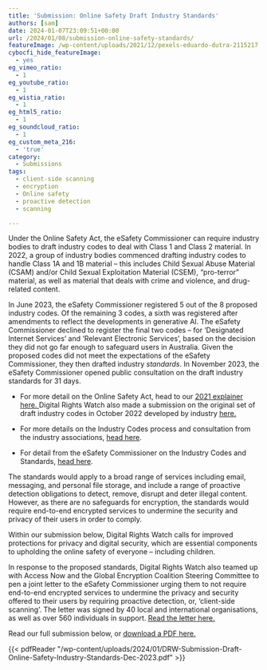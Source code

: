```yaml
---
title: 'Submission: Online Safety Draft Industry Standards'
authors: [sam]
date: 2024-01-07T23:09:51+00:00
url: /2024/01/08/submission-online-safety-standards/
featureImage: /wp-content/uploads/2021/12/pexels-eduardo-dutra-2115217.jpg
cybocfi_hide_featureImage:
  - yes
eg_vimeo_ratio:
  - 1
eg_youtube_ratio:
  - 1
eg_wistia_ratio:
  - 1
eg_html5_ratio:
  - 1
eg_soundcloud_ratio:
  - 1
eg_custom_meta_216:
  - 'true'
category:
  - Submissions
tags:
  - client-side scanning
  - encryption
  - Online safety
  - proactive detection
  - scanning

---
```

Under the Online Safety Act, the eSafety Commissioner can require industry bodies to draft industry codes to deal with Class 1 and Class 2 material. In 2022, a group of industry bodies commenced drafting industry codes to handle Class 1A and 1B material &#8211; this includes Child Sexual Abuse Material (CSAM) and/or Child Sexual Exploitation Material (CSEM), &#8220;pro-terror&#8221; material, as well as material that deals with crime and violence, and drug-related content.

In June 2023, the eSafety Commissioner registered 5 out of the 8 proposed industry codes. Of the remaining 3 codes, a sixth was registered after amendments to reflect the developments in generative AI. The eSafety Commissioner declined to register the final two codes &#8211; for &#8216;Designated Internet Services&#8217; and &#8216;Relevant Electronic Services&#8217;, based on the decision they did not go far enough to safeguard users in Australia. Given the proposed codes did not meet the expectations of the eSafety Commissioner, they then drafted industry _standards_. In November 2023, the eSafety Commissioner opened public consultation on the draft industry standards for 31 days.

  * For more detail on the Online Safety Act, head to our <span style="text-decoration: underline;"><a href="https://digitalrightswatch.org.au/2021/02/11/explainer-the-online-safety-bill/" target="_blank" rel="noreferrer noopener">2021 explainer here</a>. </span>Digital Rights Watch also made a submission on the original set of draft industry codes in October 2022 developed by industry <span style="text-decoration: underline;"><a href="https://digitalrightswatch.org.au/2022/10/11/submission-online-safety-draft-industry-codes/" target="_blank" rel="noreferrer noopener">here.</a></span>

  * For more details on the Industry Codes process and consultation from the industry associations, <span style="text-decoration: underline;"><a href="https://onlinesafety.org.au/" target="_blank" rel="noreferrer noopener">head here</a></span>.

  * For detail from the eSafety Commissioner on the Industry Codes and Standards, <a href="https://www.esafety.gov.au/industry/codes/standards-consultation" target="_blank" rel="noreferrer noopener">head here</a>.

The standards would apply to a broad range of services including email, messaging, and personal file storage, and include a range of proactive detection obligations to detect, remove, disrupt and deter illegal content. However, as there are no safeguards for encryption, the standards would require end-to-end encrypted services to undermine the security and privacy of their users in order to comply.

Within our submission below, Digital Rights Watch calls for improved protections for privacy and digital security, which are essential components to upholding the online safety of everyone &#8211; including children.

In response to the proposed standards, Digital Rights Watch also teamed up with Access Now and the Global Encryption Coalition Steering Committee to pen a joint letter to the eSafety Commissioner urging them to not require end-to-end encrypted services to undermine the privacy and security offered to their users by requiring proactive detection, or, &#8216;client-side scanning&#8217;. The letter was signed by 40 local and international organisations, as well as over 560 individuals in support. <span style="text-decoration: underline;"><a href="https://digitalrightswatch.org.au/2023/12/20/esafety-joint-letter/" target="_blank" rel="noreferrer noopener">Read the letter here.</a></span>

Read our full submission below, or <span style="text-decoration: underline;"><a href="/wp-content/uploads/2024/01/DRW-Submission-Draft-Online-Safety-Industry-Standards-Dec-2023.pdf" target="_blank" rel="noreferrer noopener">download a PDF here.</a></span>

{{< pdfReader "/wp-content/uploads/2024/01/DRW-Submission-Draft-Online-Safety-Industry-Standards-Dec-2023.pdf" >}}
